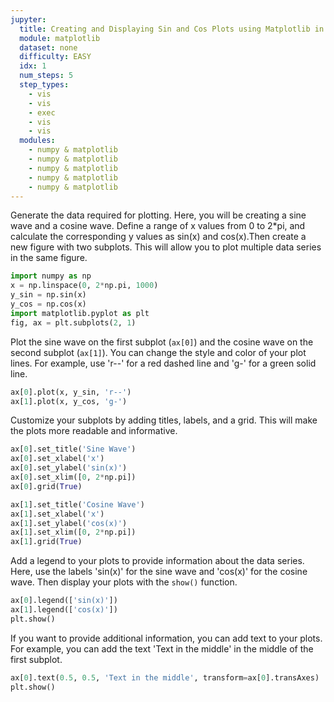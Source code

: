 ```yaml
---
jupyter:
  title: Creating and Displaying Sin and Cos Plots using Matplotlib in Python
  module: matplotlib
  dataset: none
  difficulty: EASY
  idx: 1
  num_steps: 5
  step_types:
    - vis
    - vis
    - exec
    - vis
    - vis
  modules: 
    - numpy & matplotlib 
    - numpy & matplotlib 
    - numpy & matplotlib
    - numpy & matplotlib
    - numpy & matplotlib
---
```


Generate the data required for plotting. Here, you will be creating a sine wave and a cosine wave. Define a range of x values from 0 to 2*pi, and calculate the corresponding y values as sin(x) and cos(x).Then create a new figure with two subplots. This will allow you to plot multiple data series in the same figure.

```python
import numpy as np
x = np.linspace(0, 2*np.pi, 1000)
y_sin = np.sin(x)
y_cos = np.cos(x)
import matplotlib.pyplot as plt
fig, ax = plt.subplots(2, 1)
```

Plot the sine wave on the first subplot (`ax[0]`) and the cosine wave on the second subplot (`ax[1]`). You can change the style and color of your plot lines. For example, use 'r--' for a red dashed line and 'g-' for a green solid line. 

```python
ax[0].plot(x, y_sin, 'r--')
ax[1].plot(x, y_cos, 'g-')
```

Customize your subplots by adding titles, labels, and a grid. This will make the plots more readable and informative. 

```python
ax[0].set_title('Sine Wave')
ax[0].set_xlabel('x')
ax[0].set_ylabel('sin(x)')
ax[0].set_xlim([0, 2*np.pi])
ax[0].grid(True)

ax[1].set_title('Cosine Wave')
ax[1].set_xlabel('x')
ax[1].set_ylabel('cos(x)')
ax[1].set_xlim([0, 2*np.pi])
ax[1].grid(True)
```

Add a legend to your plots to provide information about the data series. Here, use the labels 'sin(x)' for the sine wave and 'cos(x)' for the cosine wave. Then display your plots with the `show()` function.

```python
ax[0].legend(['sin(x)'])
ax[1].legend(['cos(x)'])
plt.show()
```

If you want to provide additional information, you can add text to your plots. For example, you can add the text 'Text in the middle' in the middle of the first subplot.

```python
ax[0].text(0.5, 0.5, 'Text in the middle', transform=ax[0].transAxes)
plt.show()
```